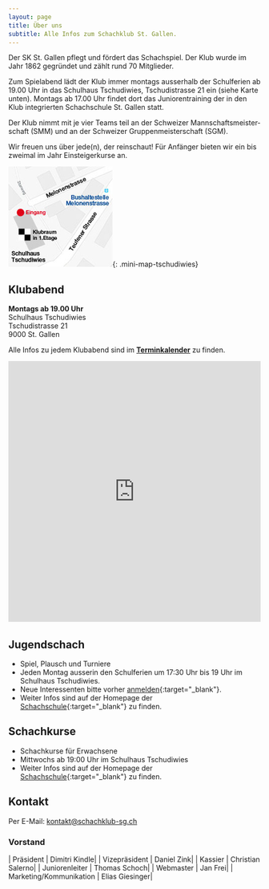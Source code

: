 ```yaml
---
layout: page
title: Über uns
subtitle: Alle Infos zum Schachklub St. Gallen.
---
```


Der SK St. Gallen pflegt und fördert das Schachspiel. Der Klub wurde im Jahr 1862 gegründet und zählt rund 70 Mitglieder.

Zum Spielabend lädt der Klub immer montags ausserhalb der Schulferien ab 19.00 Uhr in das Schulhaus Tschudiwies, Tschudistrasse 21 ein (siehe Karte unten). Montags ab 17.00 Uhr findet dort das Junioren­training der in den Klub integrierten Schach­schule St. Gallen statt.

Der Klub nimmt mit je vier Teams teil an der Schwei­zer Mann­schafts­meister­schaft (SMM) und an der Schwei­zer Gruppen­meister­schaft (SGM).

Wir freuen uns über jede(n), der reinschaut! Für Anfän­ger bieten wir ein bis zweimal im Jahr Einsteiger­kurse an.

[![Karte](/assets/img/MiniKarteTschudiwies208.jpg)](/aboutme){: .mini-map-tschudiwies}

## Klubabend

**Montags ab 19.00 Uhr**\
Schulhaus Tschudiwies\
Tschudistrasse 21\
9000 St. Gallen

Alle Infos zu jedem Klubabend sind im **[Terminkalender](../terminkalender)** zu finden.

<iframe width="100%" height="520" frameborder="0" src="https://www.google.com/maps/embed?pb=!1m18!1m12!1m3!1d674.93530140726!2d9.365126888139532!3d47.416988806160745!2m3!1f0!2f0!3f0!3m2!1i1024!2i768!4f13.1!3m3!1m2!1s0x479b1fca7162f0e7%3A0x4b117315f3b797f3!2sTschudistrasse+21%2C+9000+St.+Gallen!5e0!3m2!1sde!2sch!4v1522354086375"></iframe>

## Jugendschach

- Spiel, Plausch und Turniere
- Jeden Montag ausserin den Schulferien um 17:30 Uhr bis 19 Uhr im Schulhaus Tschudiwies.
- Neue Interessenten bitte vorher [anmelden](http://www.schachschule-sg.ch/jugendschach/anmeldung){:target="\_blank"}.
- Weiter Infos sind auf der Homepage der [Schachschule](http://www.schachschule-sg.ch/jugendschach/kurse){:target="\_blank"} zu finden.

## Schachkurse

- Schachkurse für Erwachsene
- Mittwochs ab 19:00 Uhr im Schulhaus Tschudiwies
- Weiter Infos sind auf der Homepage der [Schachschule](http://www.schachschule-sg.ch/erwachsene/kurse){:target="\_blank"} zu finden.

## Kontakt

Per E-Mail: [kontakt@schachklub-sg.ch](mailto:kontakt@schachklub-sg.ch)

### Vorstand

| Präsident | Dimitri Kindle|
| Vizepräsident | Daniel Zink|
| Kassier | Christian Salerno|
| Juniorenleiter | Thomas Schoch|
| Webmaster | Jan Frei|
| Marketing/Kommunikation | Elias Giesinger|
